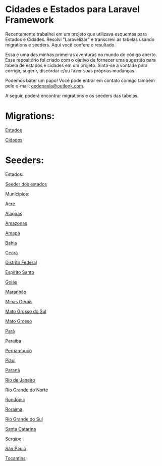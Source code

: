 # Cidades e Estados para Laravel Framework

Recentemente trabalhei em um projeto que utilizava esquemas para Estados e Cidades. Resolvi "Laravelizar" e transcrevi as tabelas usando migrations e seeders. Aqui você confere o resultado.

Essa é uma das minhas primeiras aventuras no mundo do código aberto. Esse repositório foi criado com o ojetivo de fornecer uma sugestão para tabela de estados e cidades em um projeto. Sinta-se a vontade para corrigir, sugerir, discordar e/ou fazer suas próprias mudanças.

Podemos bater um papo! Você pode entrar em contato comigo também pelo e-mail: cedepaula@outlook.com.

A seguir, poderá encontrar migrations e os seeders das tabelas.

# Migrations:
[Estados](migrations/create_estados_table.php)

[Cidades](migrations/create_cidades_table.php)

# Seeders:
Estados:

[Seeder dos estados](seeders/EstadosTableSeeder.php)

Municipios:

[Acre](seeders/CidadesTableACSeeder.php)

[Alagoas](seeders/CidadesTableALSeeder.php)

[Amazonas](seeders/CidadesTableAMSeeder.php)

[Amapá](seeders/CidadesTableAPSeeder.php)

[Bahia](seeders/CidadesTableBASeeder.php)

[Ceará](seeders/CidadesTableCESeeder.php)

[Distrito Federal](seeders/CidadesTableDFSeeder.php)

[Espírito Santo](seeders/CidadesTableESSeeder.php)

[Goiás](seeders/CidadesTableGOSeeder.php)

[Maranhão](seeders/CidadesTableMASeeder.php)

[Minas Gerais](seeders/CidadesTableMGSeeder.php)

[Mato Grosso do Sul](seeders/CidadesTableMSSeeder.php)

[Mato Grosso](seeders/CidadesTableMTSeeder.php)

[Pará](seeders/CidadesTablePASeeder.php)

[Paraíba](seeders/CidadesTablePBSeeder.php)

[Pernambuco](seeders/CidadesTablePESeeder.php)

[Piauí](seeders/CidadesTablePISeeder.php)

[Paraná](seeders/CidadesTablePRSeeder.php)

[Rio de Janeiro](seeders/CidadesTableRJSeeder.php)

[Rio Grande do Norte](seeders/CidadesTableRNSeeder.php)

[Rondônia](seeders/CidadesTableROSeeder.php)

[Roraima](seeders/CidadesTableRRSeeder.php)

[Rio Grande do Sul](seeders/CidadesTableRSSeeder.php)

[Santa Catarina](seeders/CidadesTableSCSeeder.php)

[Sergipe](seeders/CidadesTableSESeeder.php)

[São Paulo](seeders/CidadesTableSPSeeder.php)

[Tocantins](seeders/CidadesTableTOSeeder.php)